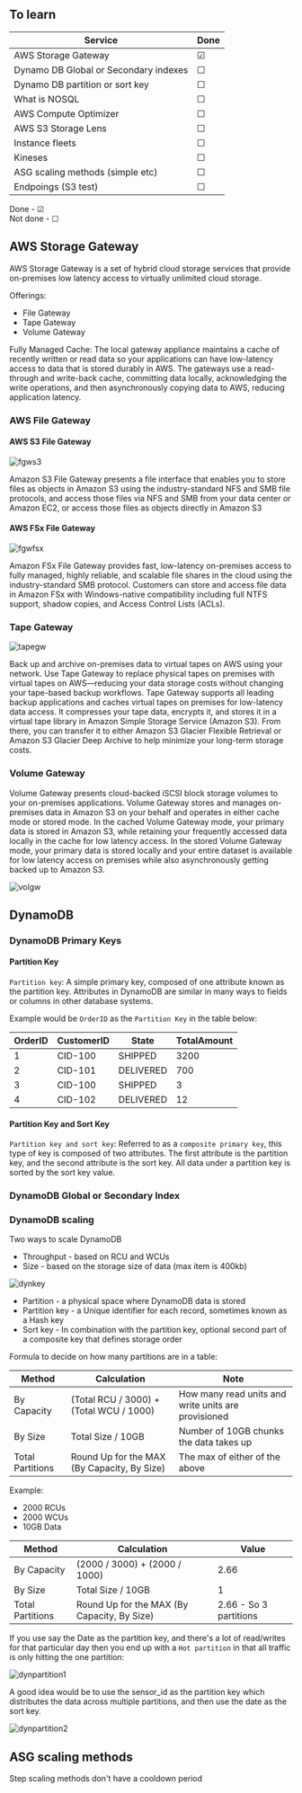 ## To learn

| Service| Done |
| ------ | ---- |
| AWS Storage Gateway | &#9745; |
| Dynamo DB Global or Secondary indexes | &#9744; |
| Dynamo DB partition or sort key | &#9744; |
| What is NOSQL | &#9744; |
| AWS Compute Optimizer | &#9744; |
| AWS S3 Storage Lens | &#9744; |
| Instance fleets | &#9744; |
| Kineses | &#9744; |
| ASG scaling methods (simple etc) | &#9744; |
| Endpoings (S3 test) | &#9744; |

Done - &#9745; <br>
Not done - &#9744;

## AWS Storage Gateway

AWS Storage Gateway is a set of hybrid cloud storage services that provide on-premises low latency access to virtually unlimited cloud storage.

Offerings:

- File Gateway
- Tape Gateway
- Volume Gateway

Fully Managed Cache: The local gateway appliance maintains a cache of recently written or read data so your applications can have low-latency access to data that is stored durably in AWS. The gateways use a read-through and write-back cache, committing data locally, acknowledging the write operations, and then asynchronously copying data to AWS, reducing application latency.

### AWS File Gateway

#### AWS S3 File Gateway

![fgws3](../../assets/images/fgws3.png "fgws3.png")

Amazon S3 File Gateway presents a file interface that enables you to store files as objects in Amazon S3 using the industry-standard NFS and SMB file protocols, and access those files via NFS and SMB from your data center or Amazon EC2, or access those files as objects directly in Amazon S3

#### AWS FSx File Gateway

![fgwfsx](../../assets/images/fgwfsx.png "fgwfsx.png")

Amazon FSx File Gateway provides fast, low-latency on-premises access to fully managed, highly reliable, and scalable file shares in the cloud using the industry-standard SMB protocol. Customers can store and access file data in Amazon FSx with Windows-native compatibility including full NTFS support, shadow copies, and Access Control Lists (ACLs).

### Tape Gateway

![tapegw](../../assets/images/tapegw.png "tapegw.png")

Back up and archive on-premises data to virtual tapes on AWS using your network. Use Tape Gateway to replace physical tapes on premises with virtual tapes on AWS—reducing your data storage costs without changing your tape-based backup workflows. Tape Gateway supports all leading backup applications and caches virtual tapes on premises for low-latency data access. It compresses your tape data, encrypts it, and stores it in a virtual tape library in Amazon Simple Storage Service (Amazon S3). From there, you can transfer it to either Amazon S3 Glacier Flexible Retrieval or Amazon S3 Glacier Deep Archive to help minimize your long-term storage costs.

### Volume Gateway

Volume Gateway presents cloud-backed iSCSI block storage volumes to your on-premises applications. Volume Gateway stores and manages on-premises data in Amazon S3 on your behalf and operates in either cache mode or stored mode. In the cached Volume Gateway mode, your primary data is stored in Amazon S3, while retaining your frequently accessed data locally in the cache for low latency access. In the stored Volume Gateway mode, your primary data is stored locally and your entire dataset is available for low latency access on premises while also asynchronously getting backed up to Amazon S3.

![volgw](../../assets/images/volgw.png "volgw.png")

## DynamoDB

### DynamoDB Primary Keys

#### Partition Key

`Partition key`: A simple primary key, composed of one attribute known as the partition key. Attributes in DynamoDB are similar in many ways to fields or columns in other database systems.

Example would be `OrderID` as the `Partition Key` in the table below:

| OrderID | CustomerID | State | TotalAmount |
| ------- | ---------- | ----- | ----------- |
| 1 | CID-100 | SHIPPED | 3200 |
| 2 | CID-101 | DELIVERED | 700 |
| 3 | CID-100 | SHIPPED | 3 |
| 4 | CID-102 | DELIVERED | 12 |

#### Partition Key and Sort Key

`Partition key and sort key`: Referred to as a `composite primary key`, this type of key is composed of two attributes. The first attribute is the partition key, and the second attribute is the sort key. All data under a partition key is sorted by the sort key value.

### DynamoDB Global or Secondary Index

### DynamoDB scaling

Two ways to scale DynamoDB

- Throughput - based on RCU and WCUs
- Size - based on the storage size of data (max item is 400kb)

![dynkey](../../assets/images/dynkey.png "dynkey.png")

- Partition - a physical space where DynamoDB data is stored
- Partition key - a Unique identifier for each record, sometimes known as a Hash key
- Sort key - In combination with the partition key, optional second part of a composite key that defines storage order

Formula to decide on how many partitions are in a table:

| Method | Calculation | Note |
| ------ | ----------- | ---- |
| By Capacity | (Total RCU / 3000) + (Total WCU / 1000) | How many read units and write units are provisioned |
| By Size | Total Size / 10GB | Number of 10GB chunks the data takes up |
| Total Partitions | Round Up for the MAX (By Capacity, By Size) | The max of either of the above |

Example:

- 2000 RCUs
- 2000 WCUs
- 10GB Data

| Method | Calculation | Value |
| ------ | ----------- | ----- |
| By Capacity | (2000 / 3000) + (2000 / 1000) | 2.66 |
| By Size | Total Size / 10GB | 1 |
| Total Partitions | Round Up for the MAX (By Capacity, By Size) | 2.66 - So 3 partitions |

If you use say the Date as the partition key, and there's a lot of read/writes for that particular day then you end up with a `Hot partition` in that all traffic is only hitting the one partition:

![dynpartition1](../../assets/images/dynpartition1.png "dynpartition1.png")

A good idea would be to  use the sensor_id as the partition key which distributes the data across multiple partitions, and then use the date as the sort key.

![dynpartition2](../../assets/images/dynpartition2.png "dynpartition2.png")

## ASG scaling methods

Step scaling methods don't have a cooldown period
